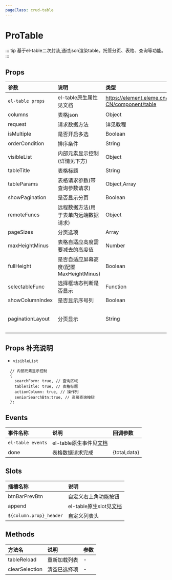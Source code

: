 ```yaml
---
pageClass: crud-table
---
```


# ProTable

::: tip
  基于el-table二次封装,通过json渲染table。托管分页、表格、查询等功能。
:::

## Props

|          参数          |                               说明                                |      类型       |                 可选值                  |  默认值   |
| :-------------------- | :--------------------------------------------------------------- | :------------- | :------------------------------------- | :------- |
| `el-table props` |          el-table原生属性见文档          |          https://element.eleme.cn/#/zh-CN/component/table            |
|       columns        |                       表格json                        |     Object      |             -             | null |
|       request        |                       请求数据方法                        |     详见教程     |             -             | null |
|       isMultiple       |                           是否开启多选                            |     Boolean     |               true,false                |   false   |
|     orderCondition     |                             排序条件                              |     String      |                    -                    |   null    |
|      visibleList       |                         内部元素显示控制(详情见下方)                          |     Object      |                    -                    |    {}     |
|       tableTitle       |                             表格标题                              |     String      |                    -                    |    ''     |
|      tableParams       |                   表格请求参数(带查询参数请求)                    |  Object,Array   |                    -                    |    {}     |
|     showPagination     |                      是否显示分页                      |     Boolean     |               true/false                |   true    |
|      remoteFuncs       |               远程数据方法(用于表单内远端数据请求)                |     Object      |                    -                    |    {}     |
|      pageSizes          |                     分页选项                     | Array |                    -                    |   [10,50,100]    |
|      maxHeightMinus    |                     表格自适应高度需要减去的高度值                     | Number |                    -                    |   285    |
|      fullHeight        |                     是否自适应屏幕高度(配置MaxHeightMinus)                     | Boolean |                    -                    |   false    |
|      selectableFunc    |                     选择框动态判断是否显示                     | Function |                    -                    |   null   |
|      showColumnIndex      |                     是否显示序号列                     | Boolean |                    -                    |   false    |
|      paginationLayout      |                     分页显示                     | String |   见官网   |  total, prev, pager, next, jumper, sizes    |

## Props 补充说明
- `visibleList`
```
  // 内部元素显示控制
  {
    searchForm: true, // 查询区域
    tableTitle: true, // 表格标题
    actionColumn: true, // 操作列
    seniorSearchBtn:true, // 高级查询按钮
  };
```

## Events

| 事件名称  |             说明             |                      回调参数                      |
| :--------------- | :-------------------------- | :------------------------------------------------ |
| `el-table events` |          el-table原生事件见[文档](https://element.eleme.cn/#/zh-CN/component/table)         |                      |
|   done    |       表格数据请求完成       |              {total,data}               |

## Slots

|    插槽名称     |                   说明                   |
| :-------- | :--------------------------------- |
|  btnBarPrevBtn  |           自定义右上角功能按钮           |
| append  |           el-table原生slot见[文档](https://element.eleme.cn/#/zh-CN/component/table)             |
| `${column.prop}_header` | 自定义列表头 |

## Methods

|   方法名    |     说明     | 参数 |
| :---- | :----- | :--  |
| tableReload | 重新加载列表 |  -   |
| clearSelection | 清空已选择项 |  -   |
